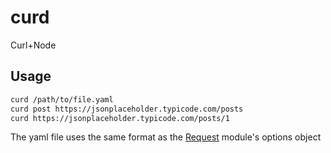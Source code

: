 # curd
Curl+Node

## Usage
```bash
curd /path/to/file.yaml
curd post https://jsonplaceholder.typicode.com/posts
curd https://jsonplaceholder.typicode.com/posts/1
```

The yaml file uses the same format as the [Request](https://github.com/request/request#requestoptions-callback) module's options object

